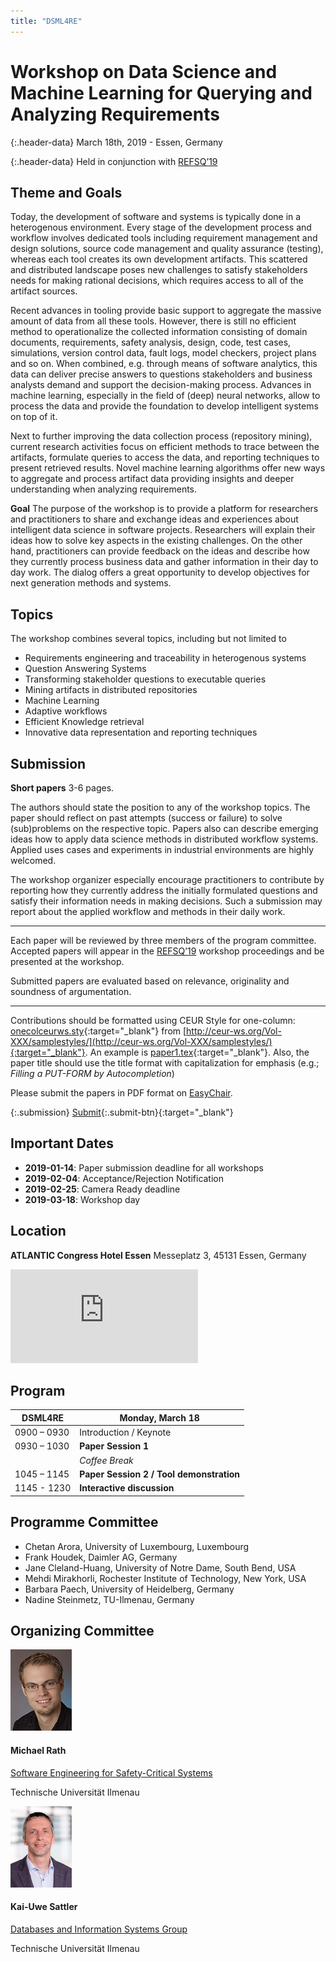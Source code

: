 ```yaml
---
title: "DSML4RE"
---
```


# Workshop on Data Science and Machine Learning for Querying and Analyzing Requirements

{:.header-data}
March 18th, 2019 - Essen, Germany

{:.header-data}
Held in conjunction with [REFSQ’19](https://refsq.org/2019/welcome/)

## Theme and Goals

Today, the development of software and systems is typically done in a heterogenous environment. Every stage of the development process and workflow involves dedicated tools including requirement management and design solutions, source code management and quality assurance (testing), whereas each tool creates its own development artifacts. This scattered and distributed landscape poses new challenges to satisfy stakeholders needs for making rational decisions, which requires access to all of the artifact sources.

Recent advances in tooling provide basic support to aggregate the massive amount of data from all these tools. However, there is still no efficient method to operationalize the collected information consisting of domain documents, requirements, safety analysis, design, code, test cases, simulations, version control data, fault logs, model checkers, project plans and so on. When combined, e.g. through means of software analytics, this data can deliver precise answers to questions stakeholders and business analysts demand and support the decision-making process. Advances in machine learning, especially in the field of (deep) neural networks, allow to process the data and provide the foundation to develop intelligent systems on top of it.

Next to further improving the data collection process (repository mining), current research activities focus on efficient methods to trace between the artifacts, formulate queries to access the data, and reporting techniques to present retrieved results. Novel machine learning algorithms offer new ways to aggregate and process artifact data providing insights and deeper understanding when analyzing requirements.

**Goal** The purpose of the workshop is to provide a platform for researchers and practitioners to share and exchange ideas and experiences about intelligent data science in software projects. Researchers will explain their ideas how to solve key aspects in the existing challenges. On the other hand, practitioners can provide feedback on the ideas and describe how they currently process business data and gather information in their day to day work. The dialog offers a great opportunity to develop objectives for next generation methods and systems.

## Topics

The workshop combines several topics, including but not limited to

* Requirements engineering and traceability in heterogenous systems
* Question Answering Systems
* Transforming stakeholder questions to executable queries
* Mining artifacts in distributed repositories
* Machine Learning
* Adaptive workflows
* Efficient Knowledge retrieval
* Innovative data representation and reporting techniques

## Submission

**Short papers** 3-6 pages.

The authors should state the position to any of the workshop topics. The paper should reflect on past attempts (success or failure) to solve (sub)problems on the respective topic. Papers also can describe emerging ideas how to apply data science methods in distributed workflow systems. Applied uses cases and experiments in industrial environments are highly welcomed.

The workshop organizer especially encourage practitioners to contribute by reporting how they currently address the initially formulated questions and satisfy their information needs in making decisions. Such a submission may report about the applied workflow and methods in their daily work.

---

Each paper will be reviewed by three members of the program committee. Accepted papers will appear in the [REFSQ’19](https://refsq.org/2019/welcome/) workshop proceedings and be presented at the workshop.

Submitted papers are evaluated based on relevance, originality and soundness of argumentation.

---

Contributions should be formatted using CEUR Style for one-column: [onecolceurws.sty](http://ceur-ws.org/Vol-XXX/samplestyles/onecolceurws.sty){:target="_blank"} from [http://ceur-ws.org/Vol-XXX/samplestyles/](http://ceur-ws.org/Vol-XXX/samplestyles/){:target="_blank"}.
An example is [paper1.tex](http://ceur-ws.org/Vol-XXX/samplestyles/paper1.tex){:target="_blank"}. Also, the paper title should use the title format with capitalization for emphasis (e.g.; *Filling a PUT-FORM by Autocompletion*)

Please submit the papers in PDF format on [EasyChair](https://easychair.org/conferences/?conf=dsml4re).

{:.submission}
[Submit](https://easychair.org/conferences/?conf=dsml4re){:.submit-btn}{:target="_blank"}

## Important Dates

* **2019-01-14**: Paper submission deadline for all workshops
* **2019-02-04**: Acceptance/Rejection Notification
* **2019-02-25**: Camera Ready deadline
* **2019-03-18**: Workshop day

## Location

**ATLANTIC Congress Hotel Essen** Messeplatz 3, 45131 Essen, Germany

<iframe class="location-frame" src="https://www.google.com/maps/embed?pb=!1m18!1m12!1m3!1d5814.536889603053!2d6.997335531202104!3d51.43162961984177!2m3!1f0!2f0!3f0!3m2!1i1024!2i768!4f13.1!3m3!1m2!1s0x47b8c3264560cf71%3A0x37cb3e21e867800e!2sATLANTIC+Congress+Hotel+Essen!5e0!3m2!1sen!2sus!4v1541109304321" frameborder="0" allowfullscreen></iframe>

## Program

| DSML4RE | Monday, March 18 |
|---|---|
|0900 – 0930| Introduction / Keynote |
|0930 – 1030| **Paper Session 1** |
| | *Coffee Break* |
|1045 – 1145| **Paper Session 2 / Tool demonstration**  |
|1145 - 1230 | **Interactive discussion**|

## Programme Committee

* Chetan Arora, University of Luxembourg, Luxembourg
* Frank Houdek, Daimler AG, Germany
* Jane Cleland-Huang, University of Notre Dame, South Bend, USA
* Mehdi Mirakhorli, Rochester Institute of Technology, New York, USA
* Barbara Paech, University of Heidelberg, Germany
* Nadine Steinmetz, TU-Ilmenau, Germany

## Organizing Committee

<div class="organizer">
    <img src="img/michael.jpg">
    <h4>Michael Rath</h4>
    <p>
    <script type="text/javascript">
        gen_mail_to_link('michael.rath', 'tu-ilmenau.de', 'Contact Michael');
    </script>
    </p>
    <p class="narrow"><a href="https://www.tu-ilmenau.de/en/secsy/">Software Engineering for Safety-Critical Systems</a></p>
    <p class="narrow">Technische Universit&auml;t Ilmenau</p>
</div>

<div class="organizer">
    <img src="img/kai.png">
    <h4>Kai-Uwe Sattler</h4>
    <p>
        <script type="text/javascript">
            gen_mail_to_link('kus', 'tu-ilmenau.de', 'Contact Kai');
        </script>
    </p>
    <p class="narrow"><a href="https://www.tu-ilmenau.de/en/dbis/">Databases and Information Systems Group</a></p>
    <p class="narrow">Technische Universit&auml;t Ilmenau</p>
</div>
